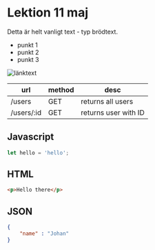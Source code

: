# Lektion 11 maj

Detta är helt vanligt text - typ brödtext.

* punkt 1
* punkt 2
* punkt 3

![länktext](bild.jpg)

|url|method|desc|
|---|---|---|
|/users|GET|returns all users|
|/users/:id|GET|returns user with ID|

## Javascript
```js
let hello = 'hello';
```

## HTML
```html
<p>Hello there</p>
```

## JSON
```json 
{
    "name" : "Johan"
}
```